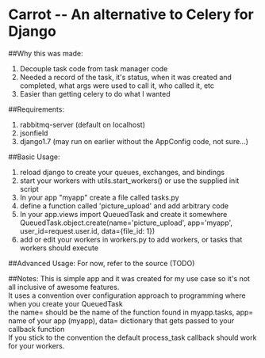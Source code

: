 # Carrot -- An alternative to Celery for Django

##Why this was made:
  1) Decouple task code from task manager code  
  2) Needed a record of the task, it's status, when it was created and completed, what args were used to call it, who called it, etc  
  3) Easier than getting celery to do what I wanted  
  
##Requirements:
  1) rabbitmq-server (default on localhost)  
  2) jsonfield  
  3) django1.7 (may run on earlier without the AppConfig code, not sure...)  
  
##Basic Usage:
  1) reload django to create your queues, exchanges, and bindings  
  2) start your workers with utils.start_workers() or use the supplied init script  
  3) In your app "myapp" create a file called tasks.py  
  4) define a function called 'picture_upload' and add arbitrary code  
  5) In your app.views import QueuedTask and create it somewhere
      QueuedTask.object.create(name='picture_upload', app='myapp', user_id=request.user.id, data={file_id: 1})  
  6) add or edit your workers in workers.py to add workers, or tasks that workers should execute  

##Advanced Usage:
  For now, refer to the source (TODO)  

##Notes:
This is simple app and it was created for my use case so it's not all inclusive of awesome features.  
It uses a convention over configuration approach to programming where when you create your QueuedTask  
the name= should be the name of the function found in myapp.tasks, app= name of your app (myapp), data= dictionary that gets passed to your callback function  
If you stick to the convention the default process_task callback should work for your workers.  
